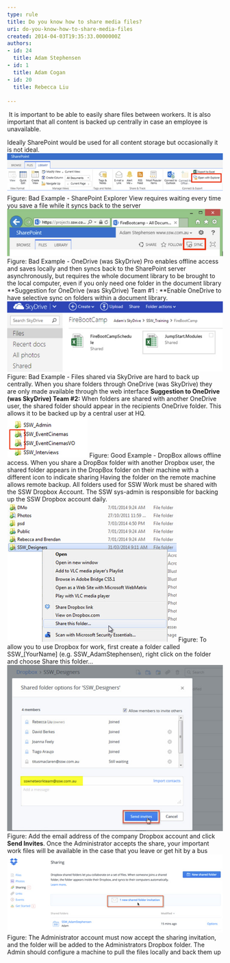 ```yaml
---
type: rule
title: Do you know how to share media files?
uri: do-you-know-how-to-share-media-files
created: 2014-04-03T19:35:33.0000000Z
authors:
- id: 24
  title: Adam Stephensen
- id: 1
  title: Adam Cogan
- id: 20
  title: Rebecca Liu

---
```


 
​​ It is important to be able to easily share files between workers. It is also important that all content is backed up centrally in case an employee is unavailable.

Ideally SharePoint would be used for all content storage but occasionally it is not ideal.
  ![](share-media-files-1.jpg)  Figure: Bad Example - SharePoint Explorer View requires waiting every time you save a file while it syncs back to the server ![](share-media-files-2.jpg)  Figure: Bad Example - OneDrive (was SkyDrive) Pro enables offline access and saves locally and then syncs back to the SharePoint server asynchronously, but requires the whole document library to be brought to the local computer, even if you only need one folder in the document library
**Suggestion for OneDrive (was SkyDrive) Team #1 : **Enable OneDrive to have selective sync on folders within a document library.
 ![](share-media-files-3.jpg)  Figure: Bad Example - Files shared via SkyDrive are hard to back up centrally. When you share folders through OneDrive (was SkyDrive) they are only made available through the web interface
**Suggestion to OneDrive (was SkyDrive) Team #2:**  When folders are shared with another OneDrive user, the shared folder should appear in the recipients OneDrive folder. This allows it to be backed up by a central user at HQ.
 ![](share-media-files-4.jpg)  Figure: Good Example -  DropBox allows offline access. When you share a DropBox folder with another Dropbox user, the shared folder appears in the DropBox folder on their machine with a different icon to indicate sharing
Having the folder on the remote machine allows remote backup. All folders used for SSW Work must be shared with the SSW Dropbox Account.
The SSW sys-admin is responsible for backing up the SSW Dropbox account daily.
 ![](share-media-files-5.jpg)  Figure: To allow you to use Dropbox for work, first create a folder called SSW\_[YourName] (e.g. SSW\_AdamStephensen), right click on the folder and choose Share this folder... ![](share-media-files-6.jpg)  Figure: Add the email address of the company Dropbox account and click **Send Invites**. Once the Administrator accepts the share, your important work files will be available in the case that you leave or get hit by a bus ![](share-media-files-7.jpg)  Figure: The Administrator account must now accept the sharing invitation, and the folder will be added to the Administrators Dropbox folder. The Admin should configure a machine to pull the files locally and back them up
